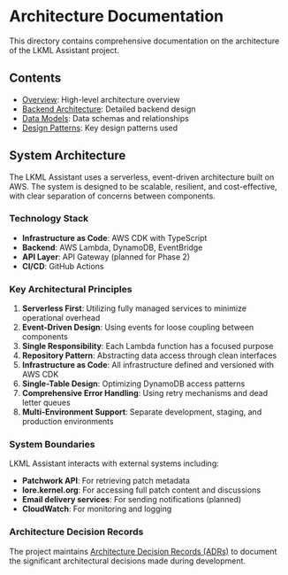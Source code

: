 # Architecture Documentation

This directory contains comprehensive documentation on the architecture of the LKML Assistant project.

## Contents

- [Overview](./overview.md): High-level architecture overview
- [Backend Architecture](./backend.md): Detailed backend design
- [Data Models](./data-models.md): Data schemas and relationships
- [Design Patterns](./design-patterns.md): Key design patterns used

## System Architecture

The LKML Assistant uses a serverless, event-driven architecture built on AWS. The system is designed to be scalable, resilient, and cost-effective, with clear separation of concerns between components.

### Technology Stack

- **Infrastructure as Code**: AWS CDK with TypeScript
- **Backend**: AWS Lambda, DynamoDB, EventBridge
- **API Layer**: API Gateway (planned for Phase 2)
- **CI/CD**: GitHub Actions

### Key Architectural Principles

1. **Serverless First**: Utilizing fully managed services to minimize operational overhead
2. **Event-Driven Design**: Using events for loose coupling between components
3. **Single Responsibility**: Each Lambda function has a focused purpose
4. **Repository Pattern**: Abstracting data access through clean interfaces
5. **Infrastructure as Code**: All infrastructure defined and versioned with AWS CDK
6. **Single-Table Design**: Optimizing DynamoDB access patterns
7. **Comprehensive Error Handling**: Using retry mechanisms and dead letter queues
8. **Multi-Environment Support**: Separate development, staging, and production environments

### System Boundaries

LKML Assistant interacts with external systems including:

- **Patchwork API**: For retrieving patch metadata
- **lore.kernel.org**: For accessing full patch content and discussions
- **Email delivery services**: For sending notifications (planned)
- **CloudWatch**: For monitoring and logging

### Architecture Decision Records

The project maintains [Architecture Decision Records (ADRs)](./decisions/) to document the significant architectural decisions made during development.